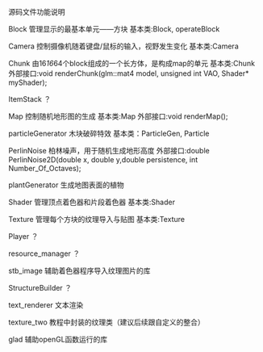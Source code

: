 源码文件功能说明

Block
管理显示的最基本单元——方块
基本类:Block, operateBlock

Camera
控制摄像机随着键盘/鼠标的输入，视野发生变化
基本类:Camera

Chunk
由16*16*64个block组成的一个长方体，是构成map的单元
基本类:Chunk
外部接口:void renderChunk(glm::mat4 model, unsigned int VAO, Shader* myShader);

ItemStack
？

Map
控制随机地形图的生成
基本类:Map
外部接口:void renderMap();

particleGenerator
木块破碎特效
基本类：ParticleGen, Particle

PerlinNoise
柏林噪声，用于随机生成地形高度
外部接口:double PerlinNoise2D(double x, double y,double persistence, int Number_Of_Octaves);

plantGenerator
生成地图表面的植物

Shader
管理顶点着色器和片段着色器
基本类:Shader

Texture
管理每个方块的纹理导入与贴图
基本类:Texture


Player
？

resource_manager
？

stb_image
辅助着色器程序导入纹理图片的库

StructureBuilder
？

text_renderer
文本渲染

texture_two
教程中封装的纹理类（建议后续跟自定义的整合）

glad
辅助openGL函数运行的库
